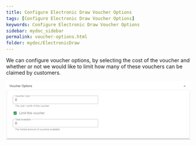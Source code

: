 ```yaml
---
title: Configure Electronic Draw Voucher Options
tags: [Configure Electronic Draw Voucher Options]
keywords: Configure Electronic Draw Voucher Options
sidebar: mydoc_sidebar
permalink: voucher-options.html
folder: mydoc/ElectronicDraw
---
```


We can configure voucher options, by selecting the cost of the voucher and whether or not we would like to limit how many of these vouchers can be claimed by customers.

<img src="\img\Promotions\VoucherOptions.png" alt="">
